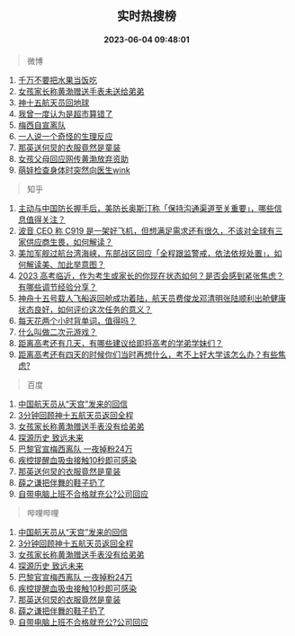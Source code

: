 <div align="center"><h2>实时热搜榜</h2><h4>2023-06-04 09:48:01</h4></div>

> 微博  

1. [千万不要把水果当饭吃](https://s.weibo.com/weibo?q=%23%E5%8D%83%E4%B8%87%E4%B8%8D%E8%A6%81%E6%8A%8A%E6%B0%B4%E6%9E%9C%E5%BD%93%E9%A5%AD%E5%90%83%23&t=31&band_rank=1&Refer=top)<br />
2. [女孩家长称黄渤赠送手表未送给弟弟](https://s.weibo.com/weibo?q=%23%E5%A5%B3%E5%AD%A9%E5%AE%B6%E9%95%BF%E7%A7%B0%E9%BB%84%E6%B8%A4%E8%B5%A0%E9%80%81%E6%89%8B%E8%A1%A8%E6%9C%AA%E9%80%81%E7%BB%99%E5%BC%9F%E5%BC%9F%23&t=31&band_rank=2&Refer=top)<br />
3. [神十五航天员回地球](https://s.weibo.com/weibo?q=%23%E7%A5%9E%E5%8D%81%E4%BA%94%E8%88%AA%E5%A4%A9%E5%91%98%E5%9B%9E%E5%9C%B0%E7%90%83%23&t=31&band_rank=3&Refer=top)<br />
4. [我曾一度认为是超市算错了](https://s.weibo.com/weibo?q=%E6%88%91%E6%9B%BE%E4%B8%80%E5%BA%A6%E8%AE%A4%E4%B8%BA%E6%98%AF%E8%B6%85%E5%B8%82%E7%AE%97%E9%94%99%E4%BA%86&t=31&band_rank=4&Refer=top)<br />
5. [梅西自宣离队](https://s.weibo.com/weibo?q=%23%E6%A2%85%E8%A5%BF%E8%87%AA%E5%AE%A3%E7%A6%BB%E9%98%9F%23&t=31&band_rank=5&Refer=top)<br />
6. [一人说一个奇怪的生理反应](https://s.weibo.com/weibo?q=%E4%B8%80%E4%BA%BA%E8%AF%B4%E4%B8%80%E4%B8%AA%E5%A5%87%E6%80%AA%E7%9A%84%E7%94%9F%E7%90%86%E5%8F%8D%E5%BA%94&t=31&band_rank=6&Refer=top)<br />
7. [那英送何炅的衣服竟然是童装](https://s.weibo.com/weibo?q=%23%E9%82%A3%E8%8B%B1%E9%80%81%E4%BD%95%E7%82%85%E7%9A%84%E8%A1%A3%E6%9C%8D%E7%AB%9F%E7%84%B6%E6%98%AF%E7%AB%A5%E8%A3%85%23&t=31&band_rank=7&Refer=top)<br />
8. [女孩父母回应网传黄渤放弃资助](https://s.weibo.com/weibo?q=%23%E5%A5%B3%E5%AD%A9%E7%88%B6%E6%AF%8D%E5%9B%9E%E5%BA%94%E7%BD%91%E4%BC%A0%E9%BB%84%E6%B8%A4%E6%94%BE%E5%BC%83%E8%B5%84%E5%8A%A9%23&t=31&band_rank=8&Refer=top)<br />
9. [萌娃检查身体时突然向医生wink](https://s.weibo.com/weibo?q=%23%E8%90%8C%E5%A8%83%E6%A3%80%E6%9F%A5%E8%BA%AB%E4%BD%93%E6%97%B6%E7%AA%81%E7%84%B6%E5%90%91%E5%8C%BB%E7%94%9Fwink%23&t=31&band_rank=9&Refer=top)<br />

> 知乎  

1. [主动与中国防长握手后，美防长奥斯汀称「保持沟通渠道至关重要」，哪些信息值得关注？](https://www.zhihu.com/question/604590355)<br />
2. [波音 CEO 称 C919 是一架好飞机，但想满足需求还有很久，不该对全球有三家供应商生畏，如何解读？](https://www.zhihu.com/question/604411935)<br />
3. [美加军舰过航台湾海峡，东部战区回应「全程跟监警戒，依法依规处置」，如何解读美、加此举意图？](https://www.zhihu.com/question/604645738)<br />
4. [2023 高考临近，作为考生或家长的你现在状态如何？是否会感到紧张焦虑？有哪些调节经验分享？](https://www.zhihu.com/question/604554083)<br />
5. [神舟十五号载人飞船返回舱成功着陆，航天员费俊龙邓清明张陆顺利出舱健康状态良好，如何评价这次任务的意义？](https://www.zhihu.com/question/604011587)<br />
6. [每天花两个小时背单词，值得吗？](https://www.zhihu.com/question/445968666)<br />
7. [什么叫做二次元游戏？](https://www.zhihu.com/question/30989488)<br />
8. [距离高考还有几天，有哪些建议给即将高考的学弟学妹们？](https://www.zhihu.com/question/461994623)<br />
9. [距离高考还有四天的时候你们当时再想什么，考不上好大学该怎么办？有些焦虑?](https://www.zhihu.com/question/604608358)<br />

> 百度  

1. [中国航天员从“天宫”发来的回信](https://www.baidu.com/s?wd=%E4%B8%AD%E5%9B%BD%E8%88%AA%E5%A4%A9%E5%91%98%E4%BB%8E%E2%80%9C%E5%A4%A9%E5%AE%AB%E2%80%9D%E5%8F%91%E6%9D%A5%E7%9A%84%E5%9B%9E%E4%BF%A1&sa=fyb_news&rsv_dl=fyb_news)<br />
2. [3分钟回顾神十五航天员返回全程](https://www.baidu.com/s?wd=3%E5%88%86%E9%92%9F%E5%9B%9E%E9%A1%BE%E7%A5%9E%E5%8D%81%E4%BA%94%E8%88%AA%E5%A4%A9%E5%91%98%E8%BF%94%E5%9B%9E%E5%85%A8%E7%A8%8B&sa=fyb_news&rsv_dl=fyb_news)<br />
3. [女孩家长称黄渤赠送手表没有给弟弟](https://www.baidu.com/s?wd=%E5%A5%B3%E5%AD%A9%E5%AE%B6%E9%95%BF%E7%A7%B0%E9%BB%84%E6%B8%A4%E8%B5%A0%E9%80%81%E6%89%8B%E8%A1%A8%E6%B2%A1%E6%9C%89%E7%BB%99%E5%BC%9F%E5%BC%9F&sa=fyb_news&rsv_dl=fyb_news)<br />
4. [探源历史 致远未来](https://www.baidu.com/s?wd=%E6%8E%A2%E6%BA%90%E5%8E%86%E5%8F%B2+%E8%87%B4%E8%BF%9C%E6%9C%AA%E6%9D%A5&sa=fyb_news&rsv_dl=fyb_news)<br />
5. [巴黎官宣梅西离队 一夜掉粉24万](https://www.baidu.com/s?wd=%E5%B7%B4%E9%BB%8E%E5%AE%98%E5%AE%A3%E6%A2%85%E8%A5%BF%E7%A6%BB%E9%98%9F+%E4%B8%80%E5%A4%9C%E6%8E%89%E7%B2%8924%E4%B8%87&sa=fyb_news&rsv_dl=fyb_news)<br />
6. [疾控提醒血吸虫接触10秒即可感染](https://www.baidu.com/s?wd=%E7%96%BE%E6%8E%A7%E6%8F%90%E9%86%92%E8%A1%80%E5%90%B8%E8%99%AB%E6%8E%A5%E8%A7%A610%E7%A7%92%E5%8D%B3%E5%8F%AF%E6%84%9F%E6%9F%93&sa=fyb_news&rsv_dl=fyb_news)<br />
7. [那英送何炅的衣服竟然是童装](https://www.baidu.com/s?wd=%E9%82%A3%E8%8B%B1%E9%80%81%E4%BD%95%E7%82%85%E7%9A%84%E8%A1%A3%E6%9C%8D%E7%AB%9F%E7%84%B6%E6%98%AF%E7%AB%A5%E8%A3%85&sa=fyb_news&rsv_dl=fyb_news)<br />
8. [薛之谦把伴舞的鞋子扔了](https://www.baidu.com/s?wd=%E8%96%9B%E4%B9%8B%E8%B0%A6%E6%8A%8A%E4%BC%B4%E8%88%9E%E7%9A%84%E9%9E%8B%E5%AD%90%E6%89%94%E4%BA%86&sa=fyb_news&rsv_dl=fyb_news)<br />
9. [自带电脑上班不合格就充公?公司回应](https://www.baidu.com/s?wd=%E8%87%AA%E5%B8%A6%E7%94%B5%E8%84%91%E4%B8%8A%E7%8F%AD%E4%B8%8D%E5%90%88%E6%A0%BC%E5%B0%B1%E5%85%85%E5%85%AC%3F%E5%85%AC%E5%8F%B8%E5%9B%9E%E5%BA%94&sa=fyb_news&rsv_dl=fyb_news)<br />

> 哔哩哔哩  

1. [中国航天员从“天宫”发来的回信](https://www.baidu.com/s?wd=%E4%B8%AD%E5%9B%BD%E8%88%AA%E5%A4%A9%E5%91%98%E4%BB%8E%E2%80%9C%E5%A4%A9%E5%AE%AB%E2%80%9D%E5%8F%91%E6%9D%A5%E7%9A%84%E5%9B%9E%E4%BF%A1&sa=fyb_news&rsv_dl=fyb_news)<br />
2. [3分钟回顾神十五航天员返回全程](https://www.baidu.com/s?wd=3%E5%88%86%E9%92%9F%E5%9B%9E%E9%A1%BE%E7%A5%9E%E5%8D%81%E4%BA%94%E8%88%AA%E5%A4%A9%E5%91%98%E8%BF%94%E5%9B%9E%E5%85%A8%E7%A8%8B&sa=fyb_news&rsv_dl=fyb_news)<br />
3. [女孩家长称黄渤赠送手表没有给弟弟](https://www.baidu.com/s?wd=%E5%A5%B3%E5%AD%A9%E5%AE%B6%E9%95%BF%E7%A7%B0%E9%BB%84%E6%B8%A4%E8%B5%A0%E9%80%81%E6%89%8B%E8%A1%A8%E6%B2%A1%E6%9C%89%E7%BB%99%E5%BC%9F%E5%BC%9F&sa=fyb_news&rsv_dl=fyb_news)<br />
4. [探源历史 致远未来](https://www.baidu.com/s?wd=%E6%8E%A2%E6%BA%90%E5%8E%86%E5%8F%B2+%E8%87%B4%E8%BF%9C%E6%9C%AA%E6%9D%A5&sa=fyb_news&rsv_dl=fyb_news)<br />
5. [巴黎官宣梅西离队 一夜掉粉24万](https://www.baidu.com/s?wd=%E5%B7%B4%E9%BB%8E%E5%AE%98%E5%AE%A3%E6%A2%85%E8%A5%BF%E7%A6%BB%E9%98%9F+%E4%B8%80%E5%A4%9C%E6%8E%89%E7%B2%8924%E4%B8%87&sa=fyb_news&rsv_dl=fyb_news)<br />
6. [疾控提醒血吸虫接触10秒即可感染](https://www.baidu.com/s?wd=%E7%96%BE%E6%8E%A7%E6%8F%90%E9%86%92%E8%A1%80%E5%90%B8%E8%99%AB%E6%8E%A5%E8%A7%A610%E7%A7%92%E5%8D%B3%E5%8F%AF%E6%84%9F%E6%9F%93&sa=fyb_news&rsv_dl=fyb_news)<br />
7. [那英送何炅的衣服竟然是童装](https://www.baidu.com/s?wd=%E9%82%A3%E8%8B%B1%E9%80%81%E4%BD%95%E7%82%85%E7%9A%84%E8%A1%A3%E6%9C%8D%E7%AB%9F%E7%84%B6%E6%98%AF%E7%AB%A5%E8%A3%85&sa=fyb_news&rsv_dl=fyb_news)<br />
8. [薛之谦把伴舞的鞋子扔了](https://www.baidu.com/s?wd=%E8%96%9B%E4%B9%8B%E8%B0%A6%E6%8A%8A%E4%BC%B4%E8%88%9E%E7%9A%84%E9%9E%8B%E5%AD%90%E6%89%94%E4%BA%86&sa=fyb_news&rsv_dl=fyb_news)<br />
9. [自带电脑上班不合格就充公?公司回应](https://www.baidu.com/s?wd=%E8%87%AA%E5%B8%A6%E7%94%B5%E8%84%91%E4%B8%8A%E7%8F%AD%E4%B8%8D%E5%90%88%E6%A0%BC%E5%B0%B1%E5%85%85%E5%85%AC%3F%E5%85%AC%E5%8F%B8%E5%9B%9E%E5%BA%94&sa=fyb_news&rsv_dl=fyb_news)<br />
